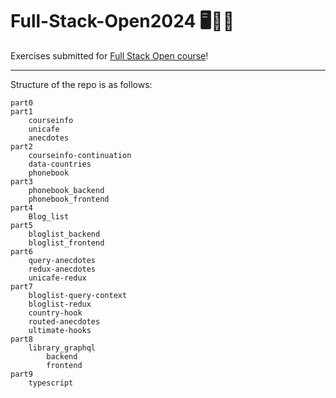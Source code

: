 # Full-Stack-Open2024 🖥️🚀🌠
Exercises submitted for [Full Stack Open course](https://fullstackopen.com/en/)!

___

Structure of the repo is as follows:
~~~
part0
part1
    courseinfo
    unicafe
    anecdotes
part2
    courseinfo-continuation
    data-countries
    phonebook
part3
    phonebook_backend
    phonebook_frontend
part4
    Blog_list
part5
    bloglist_backend
    bloglist_frontend
part6
    query-anecdotes
    redux-anecdotes
    unicafe-redux
part7
    bloglist-query-context
    bloglist-redux
    country-hook
    routed-anecdotes
    ultimate-hooks
part8
    library_graphql
        backend
        frontend
part9
    typescript


~~~
